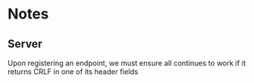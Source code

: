 # Notes

## Server

Upon registering an endpoint, we must ensure all continues to work if it returns CRLF in one of its header fields
